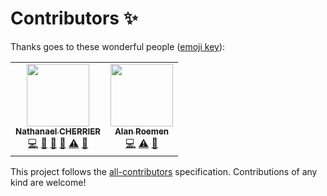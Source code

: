 
# Contributors ✨

Thanks goes to these wonderful people
([emoji key](https://allcontributors.org/docs/en/emoji-key)):

<!-- ALL-CONTRIBUTORS-LIST:START - Do not remove or modify this section -->
<!-- prettier-ignore-start -->
<!-- markdownlint-disable -->
<table>
  <tr>
    <td align="center"><a href="https://nathanaelcherrier.com"><img src="https://avatars0.githubusercontent.com/u/3090112?v=4" width="100px;" alt=""/><br /><sub><b>Nathanael CHERRIER</b></sub></a><br /><a href="https://github.com/mindsers/changelog-reader-action/commits?author=mindsers" title="Code">💻</a> <a href="https://github.com/mindsers/changelog-reader-action/commits?author=mindsers" title="Documentation">📖</a> <a href="https://github.com/mindsers/changelog-reader-action/pulls?q=is%3Apr+reviewed-by%3Amindsers" title="Reviewed Pull Requests">👀</a> <a href="#question-mindsers" title="Answering Questions">💬</a> <a href="https://github.com/mindsers/changelog-reader-action/commits?author=mindsers" title="Tests">⚠️</a> <a href="#maintenance-mindsers" title="Maintenance">🚧</a></td>
    <td align="center"><a href="https://roemen.company"><img src="https://avatars1.githubusercontent.com/u/796505?v=4" width="100px;" alt=""/><br /><sub><b>Alan Roemen</b></sub></a><br /><a href="https://github.com/mindsers/changelog-reader-action/commits?author=aroemen" title="Code">💻</a> <a href="https://github.com/mindsers/changelog-reader-action/commits?author=aroemen" title="Tests">⚠️</a> <a href="#ideas-aroemen" title="Ideas, Planning, & Feedback">🤔</a></td>
  </tr>
</table>

<!-- markdownlint-enable -->
<!-- prettier-ignore-end -->
<!-- ALL-CONTRIBUTORS-LIST:END -->

This project follows the
[all-contributors](https://github.com/all-contributors/all-contributors)
specification. Contributions of any kind are welcome!
